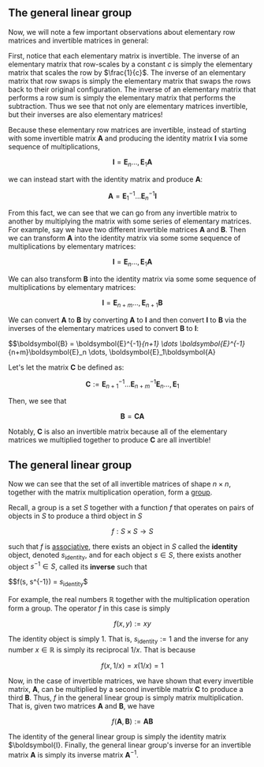 The general linear group
------------------------

Now, we will note a few important observations about elementary row matrices and invertible matrices in general:

First, notice that each elementary matrix is invertible. The inverse of an elementary matrix that row-scales by a constant $c$ is simply the elementary matrix that scales the row by $\frac{1}{c}$. The inverse of an elementary matrix that row swaps is simply the elementary matrix that swaps the rows back to their original configuration. The inverse of an elementary matrix that performs a row sum is simply the elementary matrix that performs the subtraction. Thus we see that not only are elementary matrices invertible, but their inverses are also elementary matrices!

Because these elementary row matrices are invertible, instead of starting with some invertible matrix $\boldsymbol{A}$ and producing the identity matrix $\boldsymbol{I}$ via some sequence of multiplications, 

$$\boldsymbol{I} = \boldsymbol{E}_n \dots, \boldsymbol{E}_1\boldsymbol{A}$$

we can instead start with the identity matrix and produce $\boldsymbol{A}$:

$$\boldsymbol{A} = \boldsymbol{E}^{-1}_1 \dots \boldsymbol{E}^{-1}_n\boldsymbol{I} $$

From this fact, we can see that we can go from any invertible matrix to another by multiplying the matrix with some series of elementary matrices. For example, say we have two different invertible matrices $\boldsymbol{A}$ and $\boldsymbol{B}$. Then we can transform $\boldsymbol{A}$ into the identity matrix via some some sequence of multiplications by elementary matrices:

$$\boldsymbol{I} = \boldsymbol{E}_n \dots, \boldsymbol{E}_1\boldsymbol{A}$$

We can also transform $\boldsymbol{B}$ into the identity matrix via some some sequence of multiplications by elementary matrices:

$$\boldsymbol{I} = \boldsymbol{E}_{n+m} \dots, \boldsymbol{E}_{n+1}\boldsymbol{B}$$

We can convert $\boldsymbol{A}$ to $\boldsymbol{B}$ by converting $\boldsymbol{A}$ to $\boldsymbol{I}$ and then convert $\boldsymbol{I}$ to $\boldsymbol{B}$ via the inverses of the elementary matrices used to convert $\boldsymbol{B}$ to $\boldsymbol{I}$:

$$\boldsymbol{B} = \boldsymbol{E}^{-1}_{n+1} \dots \boldsymbol{E}^{-1}_{n+m}\boldsymbol{E}_n \dots, \boldsymbol{E}_1\boldsymbol{A}

Let's let the matrix $\boldsymbol{C}$ be defined as:

$$\boldsymbol{C} := \boldsymbol{E}^{-1}_{n+1} \dots \boldsymbol{E}^{-1}_{n+m}\boldsymbol{E}_n \dots, \boldsymbol{E}_1$$

Then, we see that 

$$\boldsymbol{B} = \boldsymbol{CA}$$

Notably, $\boldsymbol{C}$ is also an invertible matrix because all of the elementary matrices we multiplied together to produce $\boldsymbol{C}$ are all invertible! 

The general linear group
------------------------

Now we can see that the set of all invertible matrices of shape $n \times n$, together with the matrix multiplication operation, form a [group](https://en.wikipedia.org/wiki/Group_(mathematics)). 

Recall, a group is a set $S$ together with a function $f$ that operates on pairs of objects in $S$ to produce a third object in $S$

$$f: S \times S \rightarrow S$$

such that $f$ is [associative](), there exists an object in $S$ called the **identity** object, denoted $s_{\text{identity}}$, and for each object $s \in S$, there exists another object $s^{-1} \in S$, called its **inverse** such that 

$$f(s, s^{-1}) = $s_{\text{identity}}$$

For example, the real numbers $\mathbb{R}$ together with the multiplication operation form a group. The operator $f$ in this case is simply 

$$f(x, y) := xy$$

The identity object is simply 1. That is, $s_{\text{identity}} := 1$ and the inverse for any number $x \in \mathbb{R}$ is simply its reciprocal $1 / x$. That is because 

$$f(x, 1/x) = x(1/x) = 1$$

Now, in the case of invertible matrices, we have shown that every invertible matrix, $\boldsymbol{A}$, can be multiplied by a second invertible matrix $\boldsymbol{C}$ to produce a third $\boldsymbol{B}$. Thus, $f$ in the general linear group is simply matrix multiplication. That is, given two matrices $\boldsymbol{A}$ and $\boldsymbol{B}$, we have

$$f(\boldsymbol{A}, \boldsymbol{B}) := \boldsymbol{AB}$$

The identity of the general linear group is simply the identity matrix $\boldsymbol{I}. Finally, the general linear group's inverse for an invertible matrix $\boldsymbol{A}$ is simply its inverse matrix $\boldsymbol{A}^{-1}$.


